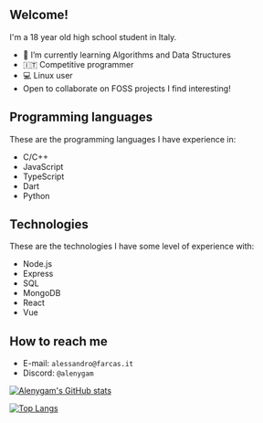 ## Welcome!

I'm a 18 year old high school student in Italy.

- 🌱 I’m currently learning Algorithms and Data Structures
- 🇮🇹 Competitive programmer
- 💻 Linux user
- Open to collaborate on FOSS projects I find interesting!

## Programming languages

These are the programming languages I have experience in:

- C/C++
- JavaScript
- TypeScript
- Dart
- Python

## Technologies

These are the technologies I have some level of experience with:

- Node.js
- Express
- SQL
- MongoDB
- React
- Vue

## How to reach me

- E-mail: `alessandro@farcas.it`
- Discord: `@alenygam`

[![Alenygam's GitHub stats](https://github-readme-stats.vercel.app/api?username=Alenygam&show_icons=true&theme=solarized-dark)](https://github.com/Alenygam)

[![Top Langs](https://github-readme-stats.vercel.app/api/top-langs/?username=Alenygam&layout=compact&theme=solarized-dark)](https://github.com/Alenygam)
